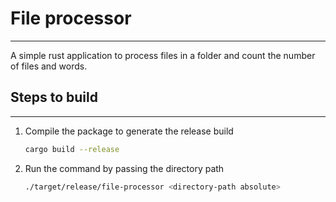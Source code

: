 # File processor

---

A simple rust application to process files in a folder and count the number of files and words.

## Steps to build

---

1. Compile the package to generate the release build
   ```bash
   cargo build --release
   ```
2. Run the command by passing the directory path
   ```bash
   ./target/release/file-processor <directory-path absolute>
   ```

```

```
